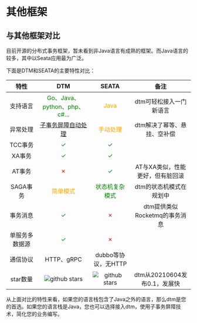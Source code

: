 # 其他框架

## 与其他框架对比

目前开源的分布式事务框架，暂未看到非Java语言有成熟的框架。而Java语言的较多，其中以Seata应用最为广泛。

下面是DTM和SEATA的主要特性对比：

|  特性| DTM | SEATA |备注|
|:-----:|:----:|:----:|:----:|
| 支持语言 |<span style="color:green">Go、Java、python、php、c#...</span>|<span style="color:orange">Java</span>|dtm可轻松接入一门新语言|
|异常处理| <span style="color:green">[子事务屏障自动处理](https://dtm.pub/exception/barrier.html)</span>|<span style="color:orange">手动处理</span> |dtm解决了幂等、悬挂、空补偿|
| TCC事务| <span style="color:green">✓</span>|<span style="color:green">✓</span>||
| XA事务|<span style="color:green">✓</span>|<span style="color:green">✓</span>||
|AT事务|<span style="color:red">✗</span>|<span style="color:green">✓</span>|AT与XA类似，性能更好，但有脏回滚|
| SAGA事务 |<span style="color:orange">简单模式</span> |<span style="color:green">状态机复杂模式</span> |dtm的状态机模式在规划中|
|事务消息|<span style="color:green">✓</span>|<span style="color:red">✗</span>|dtm提供类似Rocketmq的事务消息|
|单服务多数据源|<span style="color:green">✓</span>|<span style="color:red">✗</span>||
|通信协议|HTTP、gRPC|dubbo等协议，无HTTP||
|star数量|<img src="https://img.shields.io/github/stars/yedf/dtm.svg?style=social" alt="github stars"/>|<img src="https://img.shields.io/github/stars/seata/seata.svg?style=social" alt="github stars"/>|dtm从20210604发布0.1，发展快|

从上面对比的特性来看，如果您的语言栈包含了Java之外的语言，那么dtm是您的首选。如果您的语言栈是Java，您也可以选择接入dtm，使用子事务屏障技术，简化您的业务编写。

